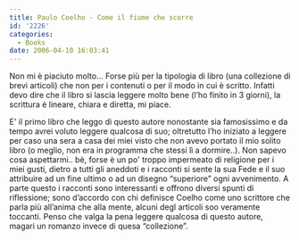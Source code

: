 ```yaml
---
title: Paulo Coelho - Come il fiume che scorre
id: '2226'
categories:
  - Books
date: 2006-04-10 16:03:41
---
```


Non mi è piaciuto molto… Forse più per la tipologia di libro (una collezione di brevi articoli) che non per i contenuti o per il modo in cui è scritto. Infatti devo dire che il libro si lascia leggere molto bene (l’ho finito in 3 giorni), la scrittura è lineare, chiara e diretta, mi piace.

E' il primo libro che leggo di questo autore nonostante sia famosissimo e da tempo avrei voluto leggere qualcosa di suo; oltretutto l’ho iniziato a leggere per caso una sera a casa dei miei visto che non avevo portato il mio solito libro (o meglio, non era in programma che stessi lì a dormire..). Non sapevo cosa aspettarmi.. bè, forse è un po' troppo impermeato di religione per i miei gusti, dietro a tutti gli aneddoti e i racconti si sente la sua Fede e il suo attribuire ad un fine ultimo o ad un disegno “superiore” ogni avvenimento. A parte questo i racconti sono interessanti e offrono diversi spunti di riflessione; sono d’accordo con chi definisce Coelho come uno scrittore che parla più all’anima che alla mente, alcuni degl articoli soo veramente toccanti. Penso che valga la pena leggere qualcosa di questo autore, magari un romanzo invece di quesa “collezione”.
